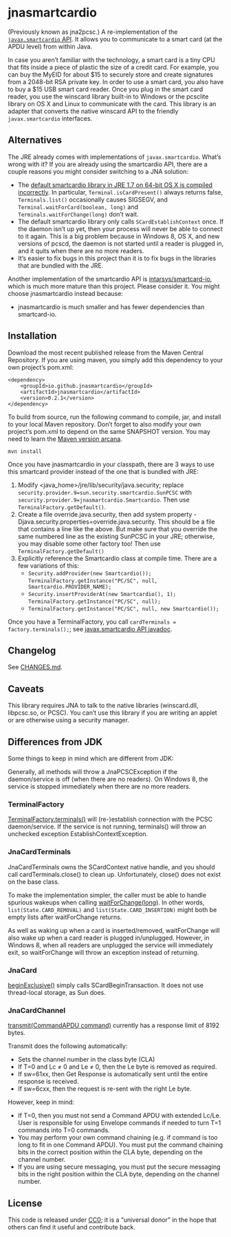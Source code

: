jnasmartcardio
===
(Previously known as jna2pcsc.) A re-implementation of the [`javax.smartcardio` API](http://docs.oracle.com/javase/7/docs/jre/api/security/smartcardio/spec/). It allows you to communicate to a smart card (at the APDU level) from within Java.

In case you aren’t familiar with the technology, a smart card is a tiny CPU that fits inside a piece of plastic the size of a credit card. For example, you can buy the MyEID for about $15 to securely store and create signatures from a 2048-bit RSA private key. In order to use a smart card, you also have to buy a $15 USB smart card reader. Once you plug in the smart card reader, you use the winscard library built-in to Windows or the pcsclite library on OS X and Linux to communicate with the card. This library is an adapter that converts the native winscard API to the friendly `javax.smartcardio` interfaces.

Alternatives
---
The JRE already comes with implementations of `javax.smartcardio`. What’s wrong with it? If you are already using the smartcardio API, there are a couple reasons you might consider switching to a JNA solution:

* The [default smartcardio library in JRE 1.7 on 64-bit OS X is compiled incorrectly](http://mail.openjdk.java.net/pipermail/security-dev/2013-March/006913.html). In particular, `Terminal.isCardPresent()` always returns false, `Terminals.list()` occasionally causes SIGSEGV, and `Terminal.waitForCard(boolean, long)` and `Terminals.waitForChange(long)` don’t wait.
* The default smartcardio library only calls `SCardEstablishContext` once. If the daemon isn’t up yet, then your process will never be able to connect to it again. This is a big problem because in Windows 8, OS X, and new versions of pcscd, the daemon is not started until a reader is plugged in, and it quits when there are no more readers.
* It’s easier to fix bugs in this project than it is to fix bugs in the libraries that are bundled with the JRE.

Another implementation of the smartcardio API is [intarsys/smartcard-io](https://github.com/intarsys/smartcard-io), which is much more mature than this project. Please consider it. You might choose jnasmartcardio instead because:

* jnasmartcardio is much smaller and has fewer dependencies than smartcard-io.

Installation
---

Download the most recent published release from the Maven Central Repository. If you are using maven, you simply add this dependency to your own project’s pom.xml:

	<dependency>
		<groupId>io.github.jnasmartcardio</groupId>
		<artifactId>jnasmartcardio</artifactId>
		<version>0.2.1</version>
	</dependency>

To build from source, run the following command to compile, jar, and install to your local Maven repository. Don’t forget to also modify your own project’s pom.xml to depend on the same SNAPSHOT version. You may need to learn the [Maven version arcana](http://docs.codehaus.org/display/MAVEN/Dependency+Mediation+and+Conflict+Resolution).

    mvn install

Once you have jnasmartcardio in your classpath, there are 3 ways to use this smartcard provider instead of the one that is bundled with JRE:

1. Modify &lt;java_home&gt;/jre/lib/security/java.security; replace `security.provider.9=sun.security.smartcardio.SunPCSC` with `security.provider.9=jnasmartcardio.Smartcardio`. Then use `TerminalFactory.getDefault()`.
2. Create a file override.java.security, then add system property -Djava.security.properties=override.java.security. This should be a file that contains a line like the above. But make sure that you override the same numbered line as the existing SunPCSC in your JRE; otherwise, you may disable some other factory too! Then use `TerminalFactory.getDefault()`
3. Explicitly reference the Smartcardio class at compile time. There are a few variations of this:
    * `Security.addProvider(new Smartcardio());` `TerminalFactory.getInstance("PC/SC", null, Smartcardio.PROVIDER_NAME);`
    * `Security.insertProviderAt(new Smartcardio(), 1);` `TerminalFactory.getInstance("PC/SC", null);`
    * `TerminalFactory.getInstance("PC/SC", null, new Smartcardio());`

Once you have a TerminalFactory, you call `cardTerminals = factory.terminals();`; see [javax.smartcardio API javadoc](http://docs.oracle.com/javase/7/docs/jre/api/security/smartcardio/spec/javax/smartcardio/package-summary.html).

Changelog
---
See [CHANGES.md](CHANGES.md).

Caveats
---
This library requires JNA to talk to the native libraries (winscard.dll, libpcsc.so, or PCSC). You can’t use this library if you are writing an applet or are otherwise using a security manager.

Differences from JDK
---
Some things to keep in mind which are different from JDK:

Generally, all methods will throw a JnaPCSCException if the daemon/service is off (when there are no readers). On Windows 8, the service is stopped immediately when there are no more readers.

### TerminalFactory

[TerminalFactory.terminals()](http://docs.oracle.com/javase/7/docs/jre/api/security/smartcardio/spec/javax/smartcardio/TerminalFactory.html#terminals%28%29) will (re-)establish connection with the PCSC daemon/service. If the service is not running, terminals() will throw an unchecked exception EstablishContextException.

### JnaCardTerminals

JnaCardTerminals owns the SCardContext native handle, and you should call cardTerminals.close() to clean up. Unfortunately, close() does not exist on the base class.

To make the implementation simpler, the caller must be able to handle spurious wakeups when calling [waitForChange(long)](http://docs.oracle.com/javase/7/docs/jre/api/security/smartcardio/spec/javax/smartcardio/CardTerminals.html#waitForChange%28long%29). In other words, `list(State.CARD_REMOVAL)` and `list(State.CARD_INSERTION)` might both be empty lists after waitForChange returns.

As well as waking up when a card is inserted/removed, waitForChange will also wake up when a card reader is plugged in/unplugged. However, in Windows 8, when all readers are unplugged the service will immediately exit, so waitForChange will throw an exception instead of returning.

### JnaCard

[beginExclusive()](http://docs.oracle.com/javase/7/docs/jre/api/security/smartcardio/spec/javax/smartcardio/Card.html#beginExclusive%28%29) simply calls SCardBeginTransaction. It does not use thread-local storage, as Sun does.

### JnaCardChannel

[transmit(CommandAPDU command)](http://docs.oracle.com/javase/7/docs/jre/api/security/smartcardio/spec/javax/smartcardio/CardChannel.html#transmit%28javax.smartcardio.CommandAPDU%29) currently has a response limit of 8192 bytes.

Transmit does the following automatically:

* Sets the channel number in the class byte (CLA)
* If T=0 and Lc ≠ 0 and Le ≠ 0, then the Le byte is removed as required.
* If sw=61xx, then Get Response is automatically sent until the entire response is received.
* If sw=6cxx, then the request is re-sent with the right Le byte.

However, keep in mind:

* If T=0, then you must not send a Command APDU with extended Lc/Le. User is responsible for using Envelope commands if needed to turn T=1 commands into T=0 commands.
* You may perform your own command chaining (e.g. if command is too long to fit in one Command APDU). You must put the command chaining bits in the correct position within the CLA byte, depending on the channel number.
* If you are using secure messaging, you must put the secure messaging bits in the right position within the CLA byte, depending on the channel number.

License
---
This code is released under [CC0](http://creativecommons.org/publicdomain/zero/1.0/legalcode); it is a “universal donor” in the hope that others can find it useful and contribute back.